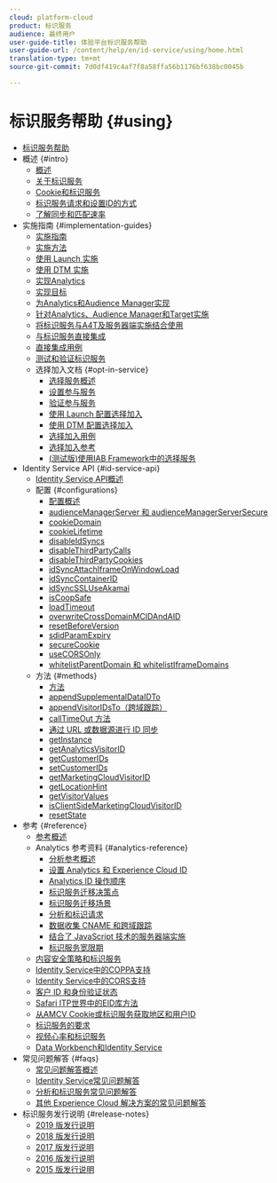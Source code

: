 ```yaml
---
cloud: platform-cloud
product: 标识服务
audience: 最终用户
user-guide-title: 体验平台标识服务帮助
user-guide-url: /content/help/en/id-service/using/home.html
translation-type: tm+mt
source-git-commit: 7d0df419c4af7f8a58ffa56b1176bf638bc0045b

---
```



# 标识服务帮助 {#using}

+ [标识服务帮助](home.md)
+ 概述 {#intro}
   + [概述](introduction/overview.md)
   + [关于标识服务](introduction/about-id-service.md)
   + [Cookie和标识服务](introduction/cookies.md)
   + [标识服务请求和设置ID的方式](introduction/id-request.md)
   + [了解同步和匹配速率](introduction/match-rates.md)
+ 实施指南 {#implementation-guides}
   + [实施指南](implementation-guides/implementation-guides.md)
   + [实施方法](implementation-guides/implementation-methods.md)
   + [使用 Launch 实施](implementation-guides/ecid-implement-with-launch.md)
   + [使用 DTM 实施](implementation-guides/standard.md)
   + [实现Analytics](implementation-guides/setup-analytics.md)
   + [实现目标](implementation-guides/setup-target.md)
   + [为Analytics和Audience Manager实现](implementation-guides/setup-aam-analytics.md)
   + [针对Analytics、Audience Manager和Target实施](implementation-guides/setup-aam-analytics-target.md)
   + [将标识服务与A4T及服务器端实施结合使用](implementation-guides/ecid-a4t-target.md)
   + [与标识服务直接集成](implementation-guides/direct-integration.md)
   + [直接集成用例](implementation-guides/direct-integration-examples.md)
   + [测试和验证标识服务](implementation-guides/test-verify.md)
   + 选择加入文档 {#opt-in-service}
      + [选择服务概述](implementation-guides/opt-in-service/optin-overview.md)
      + [设置参与服务](implementation-guides/opt-in-service/getting-started.md)
      + [验证参与服务](implementation-guides/opt-in-service/testing-optin-and-iab-plugin.md)
      + [使用 Launch 配置选择加入](implementation-guides/opt-in-service/launch.md)
      + [使用 DTM 配置选择加入](implementation-guides/opt-in-service/optin-dtm.md)
      + [选择加入用例](implementation-guides/opt-in-service/use-cases.md)
      + [选择加入参考](implementation-guides/opt-in-service/api.md)
      + [(测试版)使用IAB Framework中的选择服务](implementation-guides/opt-in-service/iab.md)
+ Identity Service API {#id-service-api}
   + [Identity Service API概述](library/library.md)
   + 配置 {#configurations}
      + [配置概述](library/function-vars/function-vars.md)
      + [audienceManagerServer 和 audienceManagerServerSecure](library/function-vars/subdomain-config.md)
      + [cookieDomain](library/function-vars/cookiedomain.md)
      + [cookieLifetime](library/function-vars/cookielifetime.md)
      + [disableIdSyncs](library/function-vars/disableidsync.md)
      + [disableThirdPartyCalls](library/function-vars/disablethirdpartycalls.md)
      + [disableThirdPartyCookies](library/function-vars/disable-cookies.md)
      + [idSyncAttachIframeOnWindowLoad](library/function-vars/idsyncattachiframeonwindowload.md)
      + [idSyncContainerID](library/function-vars/idsyncontainerid.md)
      + [idSyncSSLUseAkamai](library/function-vars/idsyncssluseakamai.md)
      + [isCoopSafe](library/function-vars/coopsafe.md)
      + [loadTimeout](library/function-vars/loadtimeout.md)
      + [overwriteCrossDomainMCIDAndAID](library/function-vars/overwrite-visitor-id.md)
      + [resetBeforeVersion ](library/function-vars/resetbeforeversion.md)
      + [sdidParamExpiry](library/function-vars/sdidparamexpiry.md)
      + [secureCookie](library/function-vars/securecookie.md)
      + [useCORSOnly](library/function-vars/use-cors-only.md)
      + [whitelistParentDomain 和 whitelistIframeDomains](library/function-vars/whitelistdomain.md)
   + 方法 {#methods}
      + [方法](library/get-set/get-set.md)
      + [appendSupplementalDataIDTo](library/get-set/appendsupplementaldataidto.md)
      + [appendVisitorIDsTo（跨域跟踪）](library/get-set/appendvisitorid.md)
      + [callTimeOut 方法](library/get-set/timeout-functions.md)
      + [通过 URL 或数据源进行 ID 同步](library/get-set/idsync.md)
      + [getInstance](library/get-set/getinstance.md)
      + [getAnalyticsVisitorID](library/get-set/getanalyticsvisitorid.md)
      + [getCustomerIDs](library/get-set/getcustomerids.md)
      + [setCustomerIDs](library/get-set/setcustomerids.md)
      + [getMarketingCloudVisitorID](library/get-set/getmcvid.md)
      + [getLocationHint](library/get-set/getlocationhint.md)
      + [getVisitorValues](library/get-set/getvisitorvalues.md)
      + [isClientSideMarketingCloudVisitorID](library/get-set/client-side-id.md)
      + [resetState](library/get-set/resetstate.md)
+ 参考 {#reference}
   + [参考概述](reference/reference.md)
   + Analytics 参考资料 {#analytics-reference}
      + [分析参考概述](reference/analytics-reference/analytics-reference.md)
      + [设置 Analytics 和 Experience Cloud ID](reference/analytics-reference/analytics-ids.md)
      + [Analytics ID 操作顺序](reference/analytics-reference/analytics-order-of-operations.md)
      + [标识服务迁移决策点](reference/analytics-reference/migration-decisions.md)
      + [标识服务迁移场景](reference/analytics-reference/migration-scenarios.md)
      + [分析和标识请求](reference/analytics-reference/legacy-analytics.md)
      + [数据收集 CNAME 和跨域跟踪](reference/analytics-reference/cname.md)
      + [结合了 JavaScript 技术的服务器端实施](reference/analytics-reference/server-side.md)
      + [标识服务宽限期](reference/analytics-reference/grace-period.md)
   + [内容安全策略和标识服务](reference/csp.md)
   + [Identity Service中的COPPA支持](reference/coppa.md)
   + [Identity Service中的CORS支持](reference/cors.md)
   + [客户 ID 和身份验证状态](reference/authenticated-state.md)
   + [Safari ITP世界中的EID库方法](reference/ecid-library-methods.md)
   + [从AMCV Cookie或标识服务获取地区和用户ID](reference/regions.md)
   + [标识服务的要求](reference/requirements.md)
   + [视频心率和标识服务](reference/heartbeat.md)
   + [Data Workbench和Identity Service](reference/dwb.md)
+ 常见问题解答 {#faqs}
   + [常见问题解答概述](faq-intro/faq-intro.md)
   + [Identity Service常见问题解答](faq-intro/faq.md)
   + [分析和标识服务常见问题解答](faq-intro/analytics-faq.md)
   + [其他 Experience Cloud 解决方案的常见问题解答](faq-intro/other-faq.md)
+ 标识服务发行说明 {#release-notes}
   + [2019 版发行说明](release-notes/release-notes.md)
   + [2018 版发行说明](release-notes/notes-2018.md)
   + [2017 版发行说明](release-notes/notes-2017.md)
   + [2016 版发行说明](release-notes/notes-2016.md)
   + [2015 版发行说明](release-notes/notes-2015.md)
